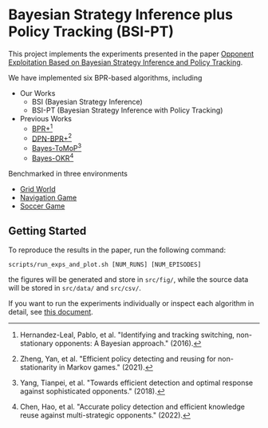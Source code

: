 # Bayesian Strategy Inference plus Policy Tracking (BSI-PT)

This project implements the experiments presented in the paper [Opponent Exploitation Based on Bayesian Strategy Inference and Policy Tracking](https://ieeexplore.ieee.org/document/10148618).

We have implemented six BPR-based algorithms, including

- Our Works
    - BSI (Bayesian Strategy Inference)
    - BSI-PT (Bayesian Strategy Inference with Policy Tracking)
- Previous Works
    - [BPR+](https://researchspace.csir.co.za/dspace/bitstream/handle/10204/9091/Hernandez-Leal_2016.pdf?sequence=1&isAllowed=y)[^bpr]
    - [DPN-BPR+](https://drive.google.com/file/d/1FMxWLF3hAgKTomp-foczAY3ppfF-GE-2/view)[^dpn-bpr]
    - [Bayes-ToMoP](https://arxiv.org/pdf/1809.04240)[^tom]
    - [Bayes-OKR](https://www.sciencedirect.com/science/article/abs/pii/S0950705122001605)[^okr]

Benchmarked in three environments

- [Grid World](src/grid_world/)
- [Navigation Game](src/navigation_game/)
- [Soccer Game](src/soccer_game/)

## Getting Started

To reproduce the results in the paper, run the following command:

```
scripts/run_exps_and_plot.sh [NUM_RUNS] [NUM_EPISODES]
```

the figures will be generated and store in `src/fig/`, while the source data will be stored in `src/data/` and `src/csv/`.

If you want to run the experiments individually or inspect each algorithm in detail, see [this document](src.md).

[^bpr]: Hernandez-Leal, Pablo, et al. "Identifying and tracking switching, non-stationary opponents: A Bayesian approach." (2016).
[^dpn-bpr]: Zheng, Yan, et al. "Efficient policy detecting and reusing for non-stationarity in Markov games." (2021).
[^tom]: Yang, Tianpei, et al. "Towards efficient detection and optimal response against sophisticated opponents." (2018).
[^okr]: Chen, Hao, et al. "Accurate policy detection and efficient knowledge reuse against multi-strategic opponents." (2022).
